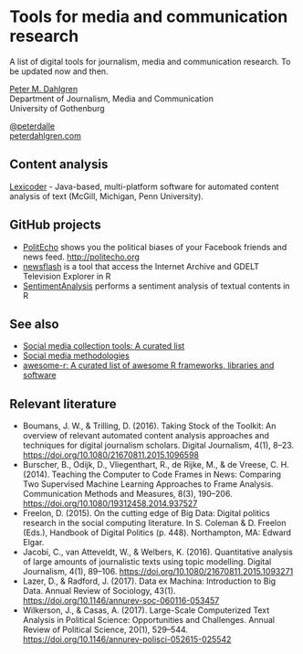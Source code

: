 # Tools for media and communication research

A list of digital tools for journalism, media and communication research. To be updated now and then.

[Peter M. Dahlgren](http://jmg.gu.se/english/about-us/staff/?languageId=100001&userId=xdpete)  
Department of Journalism, Media and Communication  
University of Gothenburg

[@peterdalle](https://twitter.com/peterdalle)  
[peterdahlgren.com](http://peterdahlgren.com/)

## Content analysis
[Lexicoder](http://www.lexicoder.com/) - Java-based, multi-platform software for automated content analysis of text (McGill, Michigan, Penn University).

## GitHub projects

- [PolitEcho](https://github.com/politecho/politecho) shows you the political biases of your Facebook friends and news feed. http://politecho.org 
- [newsflash](https://github.com/hrbrmstr/newsflash) is a tool that access the Internet Archive and GDELT Television Explorer in R
- [SentimentAnalysis](https://github.com/sfeuerriegel/SentimentAnalysis) performs a sentiment analysis of textual contents in R

## See also

- [Social media collection tools: A curated list](http://dfreelon.org/2015/01/22/social-media-collection-tools-a-curated-list/)
- [Social media methodologies](https://socialmediamethodologies.wordpress.com/)
- [awesome-r: A curated list of awesome R frameworks, libraries and software](https://github.com/uhub/awesome-r)

## Relevant literature

- Boumans, J. W., & Trilling, D. (2016). Taking Stock of the Toolkit: An overview of relevant automated content analysis approaches and techniques for digital journalism scholars. Digital Journalism, 4(1), 8–23. https://doi.org/10.1080/21670811.2015.1096598
- Burscher, B., Odijk, D., Vliegenthart, R., de Rijke, M., & de Vreese, C. H. (2014). Teaching the Computer to Code Frames in News: Comparing Two Supervised Machine Learning Approaches to Frame Analysis. Communication Methods and Measures, 8(3), 190–206. https://doi.org/10.1080/19312458.2014.937527
- Freelon, D. (2015). On the cutting edge of Big Data: Digital politics research in the social computing literature. In S. Coleman & D. Freelon (Eds.), Handbook of Digital Politics (p. 448). Northampton, MA: Edward Elgar.
- Jacobi, C., van Atteveldt, W., & Welbers, K. (2016). Quantitative analysis of large amounts of journalistic texts using topic modelling. Digital Journalism, 4(1), 89–106. https://doi.org/10.1080/21670811.2015.1093271
- Lazer, D., & Radford, J. (2017). Data ex Machina: Introduction to Big Data. Annual Review of Sociology, 43(1). https://doi.org/10.1146/annurev-soc-060116-053457
- Wilkerson, J., & Casas, A. (2017). Large-Scale Computerized Text Analysis in Political Science: Opportunities and Challenges. Annual Review of Political Science, 20(1), 529–544. https://doi.org/10.1146/annurev-polisci-052615-025542
